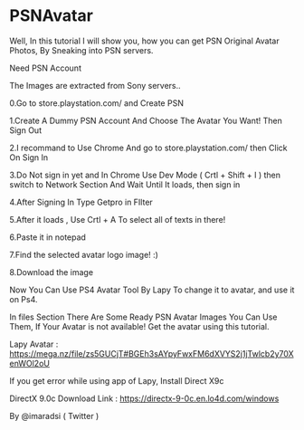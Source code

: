 # PSNAvatar
Well, In this tutorial I will show you, how you can get PSN Original Avatar Photos, By Sneaking into PSN servers.

Need PSN Account

The Images are extracted from Sony servers..

0.Go to store.playstation.com/ and Create PSN

1.Create A Dummy PSN Account And Choose The Avatar You Want! Then Sign Out

2.I recommand to Use Chrome And go to store.playstation.com/ then Click On Sign In

3.Do Not sign in yet and In Chrome Use Dev Mode ( Crtl + Shift + I ) then switch to Network Section And Wait Until It loads, then sign in

4.After Signing In Type Getpro in FIlter

5.After it loads , Use Crtl + A To select all of texts in there!

6.Paste it in notepad

7.Find the selected avatar logo image! :)

8.Download the image

Now You Can Use PS4 Avatar Tool By Lapy To change it to avatar, and use it on Ps4.

In files Section There Are Some Ready PSN Avatar Images You Can Use Them, If Your Avatar is not available! Get the avatar using this tutorial.

Lapy Avatar : https://mega.nz/file/zs5GUCjT#BGEh3sAYpyFwxFM6dXVYS2j1jTwlcb2y70XenWOl2oU

If you get error while using app of Lapy, Install Direct X9c 

DirectX 9.0c Download Link : https://directx-9-0c.en.lo4d.com/windows


By @imaradsi ( Twitter )
